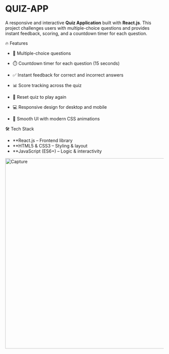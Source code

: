 # QUIZ-APP


A responsive and interactive **Quiz Application** built with **React.js**. This project challenges users with multiple-choice questions and provides instant feedback, scoring, and a countdown timer for each question.


 🔥 Features

- 🧩 Multiple-choice questions
- ⏱️ Countdown timer for each question (15 seconds)
- ✅ Instant feedback for correct and incorrect answers
- 📊 Score tracking across the quiz
- 🔁 Reset quiz to play again
- 💻 Responsive design for desktop and mobile

- 🎨 Smooth UI with modern CSS animations



 🛠️ Tech Stack

- **React.js – Frontend library
- **HTML5 & CSS3 – Styling & layout
- **JavaScript (ES6+) – Logic & interactivity


<img width="1351" height="605" alt="Capture" src="https://github.com/user-attachments/assets/e6f62e48-f750-4add-a9da-0e8a2601a213" />
